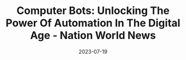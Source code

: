 ---
category:
- .nan
date: 2023-07-19
keyword_suggestion: ubuntu install docker
post_inspiration: https://nationworldnews.com/computer-bots-unlocking-the-power-of-automation-in-the-digital-age/
silot_terms: digital automation
title: 'Computer Bots: Unlocking The Power Of <b>Automation</b> In The <b>Digital</b>
  Age - Nation World News'
---